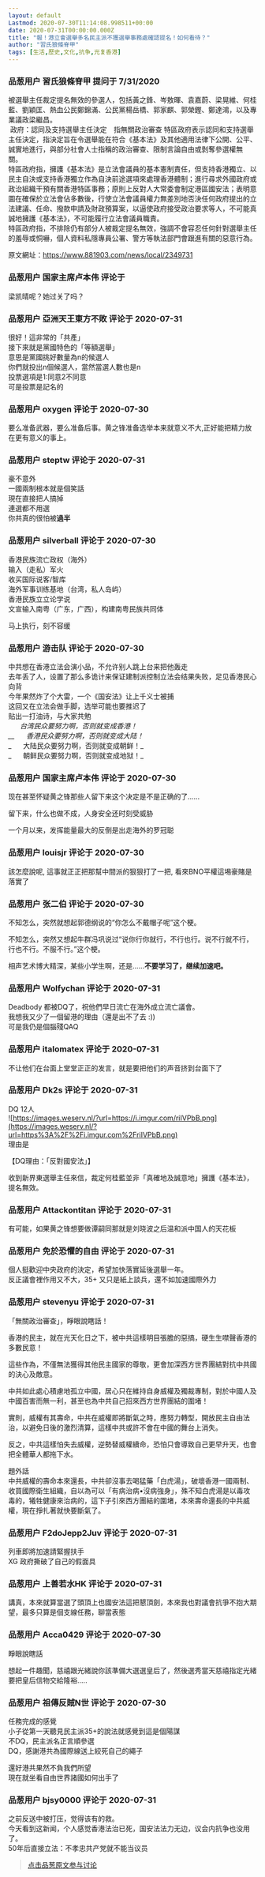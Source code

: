 ```yaml
---
layout: default
Lastmod: 2020-07-30T11:14:08.998511+00:00
date: 2020-07-31T00:00:00.000Z
title: "報！港立會選舉多名民主派不獲選舉事務處確認提名！如何看待？"
author: "習氏狼條脊甲"
tags: [生活,歷史,文化,抗争,光复香港]
---
```



### 品葱用户 **習氏狼條脊甲** 提问于 7/31/2020
    
被選舉主任裁定提名無效的參選人，包括黃之鋒、岑敖暉、袁嘉蔚、梁晃維、何桂藍、劉穎匡、熱血公民鄭錦滿、公民黨楊岳橋、郭家麒、郭榮鏗、鄭達鴻，以及專業議政梁繼昌。  
 政府：認同及支持選舉主任決定　指無關政治審查 特區政府表示認同和支持選舉主任決定，指決定旨在令選舉能在符合《基本法》及其他適用法律下公開、公平、誠實地進行，與部分社會人士指稱的政治審查、限制言論自由或剝奪參選權無關。   
特區政府指，擁護《基本法》是立法會議員的基本憲制責任，但支持香港獨立、以民主自決或支持香港獨立作為自決前途選項來處理香港體制；進行尋求外國政府或政治組織干預有關香港特區事務；原則上反對人大常委會制定港區國安法；表明意圖在確保於立法會佔多數後，行使立法會議員權力無差別地否決任何政府提出的立法建議、任命、撥款申請及財政預算案，以逼使政府接受政治要求等人，不可能真誠地擁護《基本法》，不可能履行立法會議員職責。   
特區政府指，不排除仍有部分人被裁定提名無效，強調不會容忍任何針對選舉主任的羞辱或恫嚇，個人資料私隱專員公署、警方等執法部門會跟進有關的惡意行為。  
  
原文網址：https://www.881903.com/news/local/2349731
    
                

### 品葱用户 **国家主席卢本伟** 评论于 
        
梁凯晴呢？她过关了吗？
        
                

### 品葱用户 **亞洲天王東方不敗** 评论于 2020-07-31
        
很好！這非常的「共產」  
接下來就是黨國特色的「等額選舉」  
意思是黨國挑好數量為n的候選人  
你們就投出n個候選人，當然當選人數也是n  
投票選項是1:同意2不同意  
可是投票是記名的
        
                

### 品葱用户 **oxygen** 评论于 2020-07-30
        
要么准备武器，要么准备后事。黄之锋准备选举本来就意义不大,正好能把精力放在更有意义的事上。
        
                

### 品葱用户 **steptw** 评论于 2020-07-31
        
豪不意外   
一國兩制根本就是個笑話  
現在直接把人搞掉   
連選都不用選  
你共真的很怕被**過半**
        
                

### 品葱用户 **silverball** 评论于 2020-07-30
        
香港民族流亡政权（海外）  
输入（走私）军火  
收买国际说客/智库  
海外军事训练基地（台湾，私人岛屿）  
香港民族立立论学说  
文宣输入南粤（广东，广西），构建南粤民族共同体  
  
马上执行，刻不容缓
        
                

### 品葱用户 **游击队** 评论于 2020-07-30
        
中共想在香港立法会演小品，不允许别人跳上台来把他轰走  
去年丢了人，设置了那么多诡计来保证建制派控制立法会结果失败，足见香港民心向背  
今年果然炸了个大雷，一个《国安法》让上千义士被捕  
这回又在立法会做手脚，选举可能也要推迟了  
贴出一打油诗，与大家共勉  
      _台湾民众要努力啊，否则就变成香港！  
__      香港民众要努力啊，否则就变成大陆！_  
_      大陆民众要努力啊，否则就变成朝鲜！_  
_      朝鲜民众要努力啊，否则就变成地狱！_
        
                

### 品葱用户 **国家主席卢本伟** 评论于 2020-07-30
        
现在甚至怀疑黄之锋那些人留下来这个决定是不是正确的了……  
  
留下来，什么也做不成，人身安全还时刻受威胁  
  
一个月以来，发挥能量最大的反倒是出走海外的罗冠聪
        
                

### 品葱用户 **louisjr** 评论于 2020-07-30
        
該怎麼說呢, 這事就正正把那幫中間派的狠狠打了一把, 看來BNO平權這埸豪賭是落實了
        
                

### 品葱用户 **张二伯** 评论于 2020-07-30
        
不知怎么，突然就想起郭德纲说的“你怎么不戴帽子呢”这个梗。  
  
不知怎么，突然又想起牛群冯巩说过“说你行你就行，不行也行。说不行就不行，行也不行。不服不行。”这个梗。  
  
相声艺术博大精深，某些小学生啊，还是……**不要学习了，继续加速吧。**
        
                

### 品葱用户 **Wolfychan** 评论于 2020-07-31
        
Deadbody 都被DQ了，祝他們早日流亡在海外成立流亡議會。  
我想我又少了一個留港的理由（還是出不了去 :))  
可是我仍是個腦殘QAQ
        
                

### 品葱用户 **italomatex** 评论于 2020-07-31
        
不让他们在台面上堂堂正正的发言，就是要把他们的声音挤到台面下了
        
                

### 品葱用户 **Dk2s** 评论于 2020-07-31
        
DQ 12人  
![https://images.weserv.nl/?url=https://i.imgur.com/riIVPbB.png](https://images.weserv.nl/?url=https%3A%2F%2Fi.imgur.com%2FriIVPbB.png)  
理由是  
  
【DQ理由：「反對國安法」】  
  
收到新界東選舉主任來信，裁定何桂藍並非「真確地及誠意地」擁護《基本法》，提名無效。
        
                

### 品葱用户 **Attackontitan** 评论于 2020-07-31
        
有可能，如果黄之锋想要做谭嗣同那就是刘晓波之后温和派中国人的天花板
        
                

### 品葱用户 **免於恐懼的自由** 评论于 2020-07-31
        
個人挺歡迎中央政府的決定，希望加快落實延後選舉一年。  
反正議會裡作用又不大，35+ 又只是紙上談兵，還不如加速國際外力
        
                

### 品葱用户 **stevenyu** 评论于 2020-07-31
        
「無關政治審查」，睜眼說瞎話！  
  
香港的民主，就在光天化日之下，被中共這樣明目張膽的惡搞，硬生生噤聲香港的多數民意！  
  
這些作為，不僅無法獲得其他民主國家的尊敬，更會加深西方世界團結對抗中共國的決心及敵意。  
  
中共如此處心積慮地孤立中國，居心只在維持自身威權及獨裁專制，對於中國人及中國百害而無一利，甚至也為中共自己招來西方世界團結的圍堵！  
  
實則，威權有其壽命，中共在威權即將斷氣之時，應努力轉型，開放民主自由法治，以避免日後的激烈清算，這樣中共或許不會在中國的舞台上消失。  
  
反之，中共這樣怕失去威權，逆勢替威權續命，恐怕只會導致自己更早升天，也會把全體華人都拖下水。  
  
題外話  
中共威權的壽命本來還長，中共卻沒事去喝猛藥「白虎湯」，破壞香港一國兩制、收買國際衛生組織，自以為可以「有病治病•沒病強身」，殊不知白虎湯是以毒攻毒的，犧牲健康來治病的，這下子引來西方團結的圍堵，本來壽命還長的中共威權，現在掙扎著就快要斷氣了。
        
                

### 品葱用户 **F2doJepp2Juv** 评论于 2020-07-31
        
列車即將加速請緊握扶手  
XG 政府撕破了自己的假面具
        
                

### 品葱用户 **上善若水HK** 评论于 2020-07-31
        
講真，本來就算當選了頭頂上也國安法這把懇頂劍，本來我也對議會抗爭不抱大期望，最多只算是個支線任務，聊當表態
        
                

### 品葱用户 **Acca0429** 评论于 2020-07-30
        
睜眼說瞎話  
  
想起一件趣聞，慈禧跟光緒說你該準備大選選皇后了，然後選秀當天慈禧指定光緒要把皇后信物交給隆裕.....
        
                

### 品葱用户 **祖傳反賊N世** 评论于 2020-07-30
        
任務完成的感覺  
小子從第一天聽見民主派35+的說法就感覺到這是個陽謀  
不DQ，民主派名正言順參選  
DQ，感謝港共為國際線送上絞死自己的繩子  
  
還好港共果然不負我們所望  
現在就坐看自由世界諸國如何出手了
        
                

### 品葱用户 **bjsy0000** 评论于 2020-07-31
        
之前反送中被打压，觉得该有的救。  
今天看到这新闻，个人感觉香港法治已死，国安法法力无边，议会内抗争也没用了。  
50年后直接立法：不孝忠共产党就不能当议员
        
                





> [点击品葱原文参与讨论](https://pincong.rocks/question/29139)

